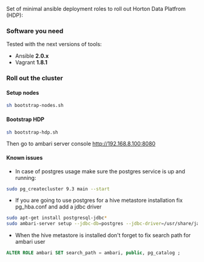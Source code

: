 Set of minimal ansible deployment roles to roll out Horton Data Platfrom (HDP):

### Software you need
Tested with the next versions of tools:
 * Ansible **2.0.x**
 * Vagrant **1.8.1**


### Roll out the cluster

#### Setup nodes

```bash
sh bootstrap-nodes.sh
```

#### Bootstrap HDP

```bash
sh bootstrap-hdp.sh
```

Then go to ambari server console http://192.168.8.100:8080

#### Known issues

* In case of postgres usage make sure the postgres service is up and running:
```bash
sudo pg_createcluster 9.3 main --start

```

* If you are going to use postgres for a hive metastore installation fix pg_hba.conf and add a jdbc driver
```bash
sudo apt-get install postgresql-jdbc*
sudo ambari-server setup --jdbc-db=postgres --jdbc-driver=/usr/share/java/postgresql-jdbc4.jar
```
* When the hive metastore is installed don't forget to fix search path for ambari user
```sql
ALTER ROLE ambari SET search_path = ambari, public, pg_catalog ;
```


